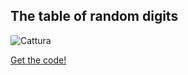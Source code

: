 ## The table of random digits 

![Cattura](https://user-images.githubusercontent.com/76476654/111808054-e9fbc380-88d3-11eb-90f3-af66e5e349e9.JPG)

[Get the code!](https://editor.p5js.org/Gaia/full/HqhgkgaBS)
